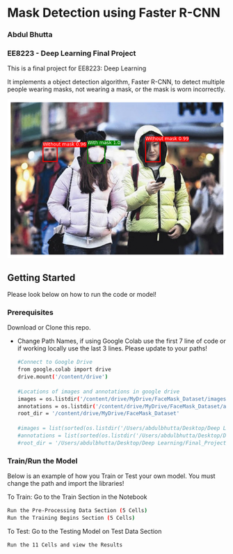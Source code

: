 # Mask Detection using Faster R-CNN
### Abdul Bhutta
### EE8223 - Deep Learning Final Project

This is a final project for EE8223: Deep Learning

It implements a object detection algorithm, Faster R-CNN, to detect multiple people wearing masks, not wearing a mask, or the mask is worn incorrectly. 

![alt text](https://github.com/abdulbhutta/Mask-Detection-Using-Faster-RCNN/blob/main/Image/Mask_Image.png)

## Getting Started

Please look below on how to run the code or model!

### Prerequisites

Download or Clone this repo.
* Change Path Names, if using Google Colab use the first 7 line of code or if working locally use the last 3 lines. Please update to your paths!
  ```sh
  #Connect to Google Drive
  from google.colab import drive
  drive.mount('/content/drive')
  
  #Locations of images and annotations in google drive
  images = os.listdir('/content/drive/MyDrive/FaceMask_Dataset/images')
  annotations = os.listdir('/content/drive/MyDrive/FaceMask_Dataset/annotations')
  root_dir = '/content/drive/MyDrive/FaceMask_Dataset'
  
  #images = list(sorted(os.listdir('/Users/abdulbhutta/Desktop/Deep Learning/Final_Project/FaceMask_Dataset/images')))
  #annotations = list(sorted(os.listdir('/Users/abdulbhutta/Desktop/Deep Learning/Final_Project/FaceMask_Dataset/annotations')))
  #root_dir = '/Users/abdulbhutta/Desktop/Deep Learning/Final_Project/FaceMask_Dataset'
  ```

### Train/Run the Model

Below is an example of how you Train or Test your own model. You must change the path and import the libraries!

To Train: Go to the Train Section in the Notebook
   ```sh
   Run the Pre-Processing Data Section (5 Cells)
   Run the Training Begins Section (5 Cells)
   ```
To Test: Go to the Testing Model on Test Data Section
   ```sh
   Run the 11 Cells and view the Results
   ``` 

